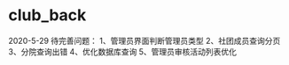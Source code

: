 # club_back
2020-5-29
  待完善问题：
   1、管理员界面判断管理员类型
   2、社团成员查询分页
   3、分院查询出错
   4、优化数据库查询
   5、管理员审核活动列表优化
